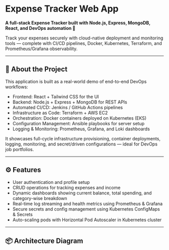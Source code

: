 # Expense Tracker Web App

**A full-stack Expense Tracker built with Node.js, Express, MongoDB, React, and DevOps automation 🚀**

Track your expenses securely with cloud-native deployment and monitoring tools — complete with CI/CD pipelines, Docker, Kubernetes, Terraform, and Prometheus/Grafana observability.

---

## 🧠 About the Project

This application is built as a real-world demo of end-to-end DevOps workflows:

- Frontend: React + Tailwind CSS for the UI  
- Backend: Node.js + Express + MongoDB for REST APIs  
- Automated CI/CD: Jenkins / GitHub Actions pipelines  
- Infrastructure as Code: Terraform + AWS EC2  
- Orchestration: Docker containers deployed on Kubernetes (EKS)  
- Configuration Management: Ansible playbooks for server setup  
- Logging & Monitoring: Prometheus, Grafana, and Loki dashboards

It showcases full-cycle infrastructure provisioning, container deployments, logging, monitoring, and secret/driven configurations — ideal for DevOps job portfolios.

---

## ⚙️ Features

- User authentication and profile setup  
- CRUD operations for tracking expenses and income  
- Dynamic dashboards showing current balance, total spending, and category-wise breakdown  
- Real-time log streaming and health metrics using Prometheus & Grafana  
- Secure secrets and config management using Kubernetes ConfigMaps & Secrets  
- Auto-scaling pods with Horizontal Pod Autoscaler in Kubernetes cluster

---

## 📦 Architecture Diagram

